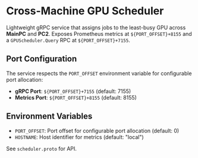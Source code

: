 # Cross-Machine GPU Scheduler

Lightweight gRPC service that assigns jobs to the least-busy GPU across **MainPC**
and **PC2**. Exposes Prometheus metrics at `${PORT_OFFSET}+8155` and a `GPUScheduler.Query` RPC 
at `${PORT_OFFSET}+7155`.

## Port Configuration

The service respects the `PORT_OFFSET` environment variable for configurable port allocation:
- **gRPC Port**: `${PORT_OFFSET}+7155` (default: 7155)
- **Metrics Port**: `${PORT_OFFSET}+8155` (default: 8155)

## Environment Variables

- `PORT_OFFSET`: Port offset for configurable port allocation (default: 0)
- `HOSTNAME`: Host identifier for metrics (default: "local")

See `scheduler.proto` for API.
